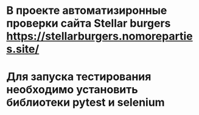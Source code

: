 # В проекте автоматизиронные проверки сайта Stellar burgers https://stellarburgers.nomoreparties.site/

# Для запуска тестирования необходимо установить библиотеки pytest и selenium
